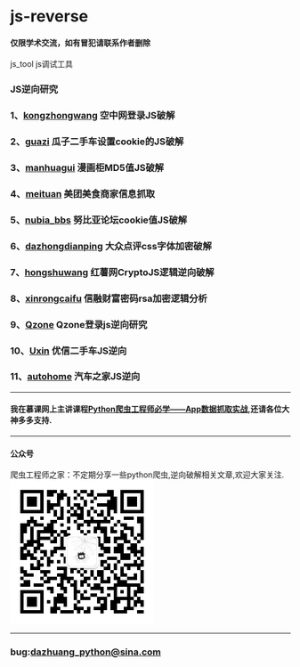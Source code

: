 # js-reverse
#### 仅限学术交流，如有冒犯请联系作者删除
js_tool  js调试工具
### JS逆向研究
### 1、[kongzhongwang](https://github.com/freedom-wy/js-reverse/tree/master/kongzhongwang) 空中网登录JS破解
### 2、[guazi](https://github.com/freedom-wy/js-reverse/tree/master/guazi) 瓜子二手车设置cookie的JS破解
### 3、[manhuagui](https://github.com/freedom-wy/js-reverse/tree/master/manhuagui) 漫画柜MD5值JS破解
### 4、[meituan](https://github.com/freedom-wy/js-reverse/tree/master/meituan) 美团美食商家信息抓取
### 5、[nubia_bbs](https://github.com/freedom-wy/js-reverse/tree/master/nubia_bbs) 努比亚论坛cookie值JS破解
### 6、[dazhongdianping](https://github.com/freedom-wy/js-reverse/tree/master/dazhongdianping) 大众点评css字体加密破解
### 7、[hongshuwang](https://github.com/freedom-wy/js-reverse/tree/master/hongshuwang) 红薯网CryptoJS逻辑逆向破解
### 8、[xinrongcaifu](https://github.com/freedom-wy/js-reverse/tree/master/xinrongcaifu)  信融财富密码rsa加密逻辑分析
### 9、[Qzone](https://github.com/freedom-wy/js-reverse/tree/master/Qzone)  Qzone登录js逆向研究
### 10、[Uxin](https://github.com/freedom-wy/js-reverse/tree/master/uxin)  优信二手车JS逆向
### 11、[autohome](https://github.com/freedom-wy/js-reverse/tree/master/autohome)  汽车之家JS逆向
***
#### 我在慕课网上主讲课程[Python爬虫工程师必学——App数据抓取实战](https://coding.imooc.com/class/283.html),还请各位大神多多支持.  
***
#### 公众号
爬虫工程师之家：不定期分享一些python爬虫,逆向破解相关文章,欢迎大家关注.  
![爬虫工程师之家公众号](gongzhonghao.jpg)  
***
### bug:dazhuang_python@sina.com
